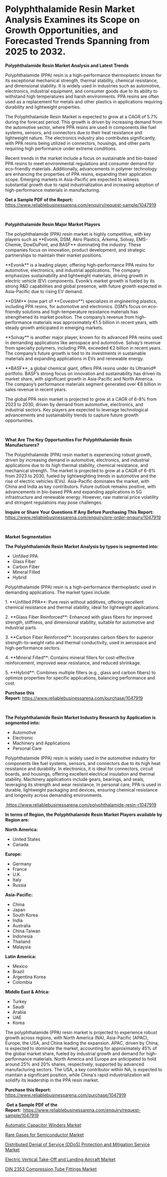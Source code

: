 <p><h1>Polyphthalamide Resin Market Analysis Examines its Scope on Growth Opportunities, and Forecasted Trends Spanning from 2025 to 2032.</h1></p><p><strong>Polyphthalamide Resin Market Analysis and Latest Trends</strong></p>
<p><p>Polyphthalamide (PPA) resin is a high-performance thermoplastic known for its exceptional mechanical strength, thermal stability, chemical resistance, and dimensional stability. It is widely used in industries such as automotive, electronics, industrial equipment, and consumer goods due to its ability to withstand high temperatures and harsh environments. PPA resins are often used as a replacement for metals and other plastics in applications requiring durability and lightweight properties.</p><p>The Polyphthalamide Resin Market is expected to grow at a CAGR of 5.7% during the forecast period. This growth is driven by increasing demand from the automotive sector, where PPA resins are used in components like fuel systems, sensors, and connectors due to their heat resistance and lightweight nature. The electronics industry also contributes significantly, with PPA resins being utilized in connectors, housings, and other parts requiring high performance under extreme conditions.</p><p>Recent trends in the market include a focus on sustainable and bio-based PPA resins to meet environmental regulations and consumer demand for eco-friendly materials. Additionally, advancements in polymer technology are enhancing the properties of PPA resins, expanding their application scope. Emerging markets in Asia-Pacific are expected to witness substantial growth due to rapid industrialization and increasing adoption of high-performance materials in manufacturing.</p></p>
<p><strong>Get a Sample PDF of the Report:&nbsp;</strong> <a href="https://www.reliablebusinessarena.com/enquiry/request-sample/1047919?utm_campaign=2265&utm_medium=2&utm_source=Github&utm_content=ia&utm_term=26012025&utm_id=polyphthalamide-resin">https://www.reliablebusinessarena.com/enquiry/request-sample/1047919</a></p>
<p>&nbsp;</p>
<p><strong>Polyphthalamide Resin Major Market Players</strong></p>
<p><p>The polyphthalamide (PPA) resin market is highly competitive, with key players such as **Evonik, DSM, Akro Plastics, Arkema, Solvay, EMS-Chemie, DowDuPont, and BASF** dominating the industry. These companies focus on innovation, product development, and strategic partnerships to maintain their market positions.</p><p>**Evonik** is a leading player, offering high-performance PPA resins for automotive, electronics, and industrial applications. The company emphasizes sustainability and lightweight materials, driving growth in electric vehicle (EV) components. Evonik’s market growth is fueled by its strong R&D capabilities and global presence, with future growth expected in Asia-Pacific due to rising EV demand.</p><p>**DSM** (now part of **Covestro**) specializes in engineering plastics, including PPA resins, for automotive and electronics. DSM’s focus on eco-friendly solutions and high-temperature resistance materials has strengthened its market position. The company’s revenue from high-performance materials was approximately €1.5 billion in recent years, with steady growth anticipated in emerging markets.</p><p>**Solvay** is another major player, known for its advanced PPA resins used in demanding applications like aerospace and automotive. Solvay’s revenue from specialty polymers, including PPA, exceeded €2 billion in recent years. The company’s future growth is tied to its investments in sustainable materials and expanding applications in EVs and renewable energy.</p><p>**BASF**, a global chemical giant, offers PPA resins under its Ultramid® portfolio. BASF’s strong focus on innovation and sustainability has driven its market share, with significant growth in Asia-Pacific and North America. The company’s performance materials segment generated over €8 billion in sales revenue in recent years.</p><p>The global PPA resin market is projected to grow at a CAGR of 6-8% from 2023 to 2030, driven by demand from automotive, electronics, and industrial sectors. Key players are expected to leverage technological advancements and sustainability trends to capture future growth opportunities.</p></p>
<p>&nbsp;</p>
<p><strong>What Are The Key Opportunities For Polyphthalamide Resin Manufacturers?</strong></p>
<p><p>The Polyphthalamide (PPA) resin market is experiencing robust growth, driven by increasing demand in automotive, electronics, and industrial applications due to its high thermal stability, chemical resistance, and mechanical strength. The market is projected to grow at a CAGR of 6-8% from 2023 to 2030, fueled by lightweighting trends in automotive and the rise of electric vehicles (EVs). Asia-Pacific dominates the market, with China and India as key contributors. Future outlook remains positive, with advancements in bio-based PPA and expanding applications in 5G infrastructure and renewable energy. However, raw material price volatility and stringent regulations may pose challenges.</p></p>
<p><strong>Inquire or Share Your Questions If Any Before Purchasing This Report:</strong> <a href="https://www.reliablebusinessarena.com/enquiry/pre-order-enquiry/1047919?utm_campaign=2265&utm_medium=2&utm_source=Github&utm_content=ia&utm_term=26012025&utm_id=polyphthalamide-resin">https://www.reliablebusinessarena.com/enquiry/pre-order-enquiry/1047919</a></p>
<p>&nbsp;</p>
<p><strong>Market Segmentation</strong></p>
<p><strong>The Polyphthalamide Resin Market Analysis by types is segmented into:</strong></p>
<p><ul><li>Unfilled PPA</li><li>Glass Fiber</li><li>Carbon Fiber</li><li>Mineral Filled</li><li>Hybrid</li></ul></p>
<p><p>Polyphthalamide (PPA) resin is a high-performance thermoplastic used in demanding applications. The market types include:</p><p>1. **Unfilled PPA**: Pure resin without additives, offering excellent chemical resistance and thermal stability, ideal for lightweight applications.</p><p>2. **Glass Fiber Reinforced**: Enhanced with glass fibers for improved strength, stiffness, and dimensional stability, suitable for automotive and industrial parts.</p><p>3. **Carbon Fiber Reinforced**: Incorporates carbon fibers for superior strength-to-weight ratio and thermal conductivity, used in aerospace and high-performance sectors.</p><p>4. **Mineral Filled**: Contains mineral fillers for cost-effective reinforcement, improved wear resistance, and reduced shrinkage.</p><p>5. **Hybrid**: Combines multiple fillers (e.g., glass and carbon fibers) to optimize properties for specific applications, balancing performance and cost.</p></p>
<p><strong>Purchase this Report:&nbsp;</strong><a href="https://www.reliablebusinessarena.com/purchase/1047919?utm_campaign=2265&utm_medium=2&utm_source=Github&utm_content=ia&utm_term=26012025&utm_id=polyphthalamide-resin">https://www.reliablebusinessarena.com/purchase/1047919</a></p>
<p>&nbsp;</p>
<p><strong>The Polyphthalamide Resin Market Industry Research by Application is segmented into:</strong></p>
<p><ul><li>Automotive</li><li>Electronic</li><li>Machinery and Applications</li><li>Personal Care</li></ul></p>
<p><p>Polyphthalamide (PPA) resin is widely used in the automotive industry for components like fuel systems, sensors, and connectors due to its high heat resistance and durability. In electronics, it is ideal for connectors, circuit boards, and housings, offering excellent electrical insulation and thermal stability. Machinery applications include gears, bearings, and seals, leveraging its strength and wear resistance. In personal care, PPA is used in durable, lightweight packaging and devices, ensuring chemical resistance and longevity across demanding environments.</p></p>
<p><a href="https://www.reliablebusinessarena.com/polyphthalamide-resin-r1047919?utm_campaign=2265&utm_medium=2&utm_source=Github&utm_content=ia&utm_term=26012025&utm_id=polyphthalamide-resin">&nbsp;https://www.reliablebusinessarena.com/polyphthalamide-resin-r1047919</a></p>
<p><strong>In terms of Region, the Polyphthalamide Resin Market Players available by Region are:</strong></p>
<p>
    <p> <strong> North America: </strong>
        <ul>
            <li>United States</li>
            <li>Canada</li>
        </ul>
        </p> 
    <p> <strong> Europe: </strong>
        <ul>
            <li>Germany</li>
            <li>France</li>
            <li>U.K.</li>
            <li>Italy</li>
            <li>Russia</li>
        </ul>
        </p> 
    <p> <strong> Asia-Pacific: </strong>
        <ul>
            <li>China</li>
            <li>Japan</li>
            <li>South Korea</li>
            <li>India</li>
            <li>Australia</li>
            <li>China Taiwan</li>
            <li>Indonesia</li>
            <li>Thailand</li>
            <li>Malaysia</li>
        </ul>
        </p> 
    <p> <strong> Latin America: </strong>
        <ul>
            <li>Mexico</li>
            <li>Brazil</li>
            <li>Argentina Korea</li>
            <li>Colombia</li>
        </ul>
        </p> 
    <p> <strong> Middle East & Africa: </strong>
        <ul>
            <li>Turkey</li>
            <li>Saudi</li>
            <li>Arabia</li>
            <li>UAE</li>
            <li>Korea</li>
        </ul>
    </p>
    </p>
<p><p>The polyphthalamide (PPA) resin market is projected to experience robust growth across regions, with North America (NA), Asia-Pacific (APAC), Europe, the USA, and China leading the expansion. APAC, driven by China, is expected to dominate the market, accounting for approximately 45% of the global market share, fueled by industrial growth and demand for high-performance materials. North America and Europe are anticipated to hold around 25% and 20% shares, respectively, supported by advanced manufacturing sectors. The USA, a key contributor within NA, is expected to maintain a significant position, while China's rapid industrialization will solidify its leadership in the PPA resin market.</p></p>
<p><strong>Purchase this Report: </strong><a href="https://www.reliablebusinessarena.com/purchase/1047919?utm_campaign=2265&utm_medium=2&utm_source=Github&utm_content=ia&utm_term=26012025&utm_id=polyphthalamide-resin">https://www.reliablebusinessarena.com/purchase/1047919</a></p>
<p>&nbsp;<strong>Get a Sample PDF of the Report:&nbsp;&nbsp;</strong><a href="https://www.reliablebusinessarena.com/enquiry/request-sample/1047919?utm_campaign=2265&utm_medium=2&utm_source=Github&utm_content=ia&utm_term=26012025&utm_id=polyphthalamide-resin">https://www.reliablebusinessarena.com/enquiry/request-sample/1047919</a></p>
<p><strong></strong></p>
<p><p><a href="https://www.linkedin.com/pulse/market-expansion-insights-automatic-capacitor-winders-projected-xyrkc?utm_campaign=2265&utm_medium=2&utm_source=Github&utm_content=ia&utm_term=26012025&utm_id=polyphthalamide-resin">Automatic Capacitor Winders Market</a></p><p><a href="https://www.linkedin.com/pulse/rare-gases-semiconductor-market-analysis-historical-data-future-so91f?utm_campaign=2265&utm_medium=2&utm_source=Github&utm_content=ia&utm_term=26012025&utm_id=polyphthalamide-resin">Rare Gases for Semiconductor Market</a></p><p><a href="https://www.linkedin.com/pulse/distributed-denial-service-ddos-protection-mitigation-market-ve7tf?utm_campaign=2265&utm_medium=2&utm_source=Github&utm_content=ia&utm_term=26012025&utm_id=polyphthalamide-resin">Distributed Denial of Service (DDoS) Protection and Mitigation Service Market</a></p><p><a href="https://www.linkedin.com/pulse/electric-vertical-take-off-landing-aircraft-market-analysis-opucf?utm_campaign=2265&utm_medium=2&utm_source=Github&utm_content=ia&utm_term=26012025&utm_id=polyphthalamide-resin">Electric Vertical Take-Off and Landing Aircraft Market</a></p><p><a href="https://www.linkedin.com/pulse/din-2353-compression-tube-fittings-market-analysis-share-size-jg7kc?utm_campaign=2265&utm_medium=2&utm_source=Github&utm_content=ia&utm_term=26012025&utm_id=polyphthalamide-resin">DIN 2353 Compression Tube Fittings Market</a></p></p>